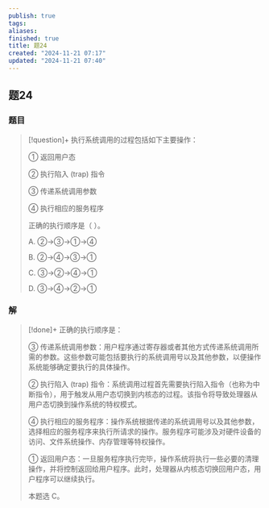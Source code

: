 ```yaml
---
publish: true
tags: 
aliases: 
finished: true
title: 题24
created: "2024-11-21 07:17"
updated: "2024-11-21 07:40"
---
```

## 题24
### 题目
> [!question]+
> 执行系统调用的过程包括如下主要操作：
> 
> ① 返回用户态
> 
> ② 执行陷入 (trap) 指令
> 
> ③ 传递系统调用参数
> 
> ④ 执行相应的服务程序
> 
> 正确的执行顺序是（ ）。
> 
> A. ②→③→①→④
> 
> B. ②→④→③→①
> 
> C. ③→②→④→①
> 
> D. ③→④→②→①
### 解
> [!done]+
> 正确的执行顺序是：
> 
> ③ 传递系统调用参数：用户程序通过寄存器或者其他方式传递系统调用所需的参数。这些参数可能包括要执行的系统调用号以及其他参数，以便操作系统能够确定要执行的具体操作。
> 
> ② 执行陷入 (trap) 指令：系统调用过程首先需要执行陷入指令（也称为中断指令），用于触发从用户态切换到内核态的过程。该指令将导致处理器从用户态切换到操作系统的特权模式。
> 
> ④ 执行相应的服务程序：操作系统根据传递的系统调用号以及其他参数，选择相应的服务程序来执行所请求的操作。服务程序可能涉及对硬件设备的访问、文件系统操作、内存管理等特权操作。
> 
> ① 返回用户态：一旦服务程序执行完毕，操作系统将执行一些必要的清理操作，并将控制返回给用户程序。此时，处理器从内核态切换回用户态，用户程序可以继续执行。
> 
> 本题选 C。